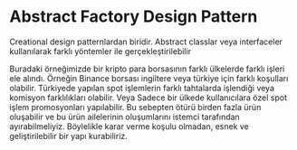 ﻿<H1> Abstract Factory Design Pattern </H1>

Creational design patternlardan biridir. Abstract classlar veya interfaceler kullanılarak farklı yöntemler ile gerçekleştirilebilir

Buradaki örneğimizde bir kripto para borsasının farklı ülkelerde farklı işleri ele alındı. 
Örneğin Binance borsası ingiltere veya türkiye için farklı koşulları olabilir. Türkiyede yapılan spot işlemlerin 
farklı tahtalarda işlendiği veya komisyon farklılıkları olabilir. Veya Sadece bir ülkede kullanıcılara özel spot işlem promosyonları
yapılabilir. Bu sebepten ötürü birden fazla ürün oluşabilir ve bu ürün ailelerinin oluşumlarını istemci tarafından ayırabilmeliyiz.
Böylelikle karar verme koşulu olmadan, esnek ve geliştirilebilir bir yapı kurabiliriz.